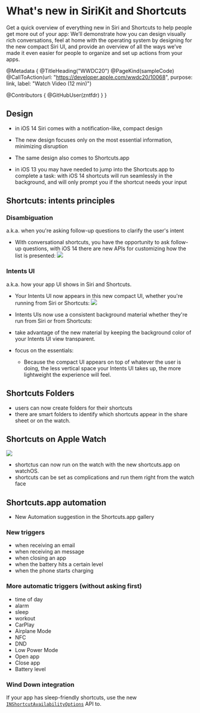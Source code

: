 # What's new in SiriKit and Shortcuts

Get a quick overview of everything new in Siri and Shortcuts to help people get more out of your app: We’ll demonstrate how you can design visually rich conversations, feel at home with the operating system by designing for the new compact Siri UI, and provide an overview of all the ways we’ve made it even easier for people to organize and set up actions from your apps.

@Metadata {
   @TitleHeading("WWDC20")
   @PageKind(sampleCode)
   @CallToAction(url: "https://developer.apple.com/wwdc20/10068", purpose: link, label: "Watch Video (12 min)")

   @Contributors {
      @GitHubUser(zntfdr)
   }
}



## Design

- in iOS 14 Siri comes with a notification-like, compact design
- The new design focuses only on the most essential information, minimizing disruption

- The same design also comes to Shortcuts.app
- in iOS 13 you may have needed to jump into the Shortcuts.app to complete a task: with iOS 14 shortcuts will run seamlessly in the background, and will only prompt you if the shortcut needs your input

## Shortcuts: intents principles

### Disambiguation

a.k.a. when you're asking follow-up questions to clarify the user's intent

- With conversational shortcuts, you have the opportunity to ask follow-up questions, with iOS 14 there are new APIs for customizing how the list is presented:
![][listImage]

### Intents UI

a.k.a. how your app UI shows in Siri and Shortcuts.

- Your Intents UI now appears in this new compact UI, whether you're running from Siri or Shortcuts:
![][intentsImage]

- Intents UIs now use a consistent background material whether they're run from Siri or from Shortcuts:
 - take advantage of the new material by keeping the background color of your Intents UI view transparent.

- focus on the essentials:
  - Because the compact UI appears on top of whatever the user is doing, the less vertical space your Intents UI takes up, the more lightweight the experience will feel.

## Shortcuts Folders

- users can now create folders for their shortcuts
- there are smart folders to identify which shortcuts appear in the share sheet or on the watch.

## Shortcuts on Apple Watch

![][watchImage]

- shortctus can now run on the watch with the new shortcuts.app on watchOS.
- shortcuts can be set as complications and run them right from the watch face

## Shortcuts.app automation

- New Automation suggestion in the Shortcuts.app gallery

### New triggers

- when receiving an email
- when receiving an message
- when closing an app
- when the battery hits a certain level
- when the phone starts charging

### More automatic triggers (without asking first)

- time of day
- alarm
- sleep
- workout
- CarPlay
- Airplane Mode
- NFC
- DND
- Low Power Mode
- Open app
- Close app
- Battery level

### Wind Down integration

If your app has sleep-friendly shortcuts, use the new [`INShortcutAvailabilityOptions`][INShortcutAvailabilityOptions] API to.

[INShortcutAvailabilityOptions]: https://developer.apple.com/documentation/sirikit/inshortcutavailabilityoptions

[listImage]: WWDC20-10068-list
[intentsImage]: WWDC20-10068-intents
[foldersImage]: WWDC20-10068-folders
[watchImage]: WWDC20-10068-watch